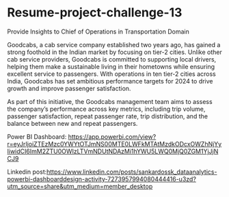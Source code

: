 # Resume-project-challenge-13
Provide Insights to Chief of Operations in Transportation Domain

Goodcabs, a cab service company established two years ago, has gained a strong foothold in the Indian market by focusing on tier-2 cities. Unlike other cab service providers, Goodcabs is committed to supporting local drivers, helping them make a sustainable living in their hometowns while ensuring excellent service to passengers. With operations in ten tier-2 cities across India, Goodcabs has set ambitious performance targets for 2024 to drive growth and improve passenger satisfaction. 

As part of this initiative, the Goodcabs management team aims to assess the company’s performance across key metrics, including trip volume, passenger satisfaction, repeat passenger rate, trip distribution, and the balance between new and repeat passengers. 

Power BI Dashboard: https://app.powerbi.com/view?r=eyJrIjoiZTEzMzc0YWYtOTJmNS00MTE0LWFkMTAtMzdkODcxOWZhNjYyIiwidCI6ImM2ZTU0OWIzLTVmNDUtNDAzMi1hYWU5LWQ0MjQ0ZGM1YjJjNCJ9

Linkedin post:https://www.linkedin.com/posts/sankardossk_dataanalytics-powerbi-dashboarddesign-activity-7273957994080444416-u3zd?utm_source=share&utm_medium=member_desktop
